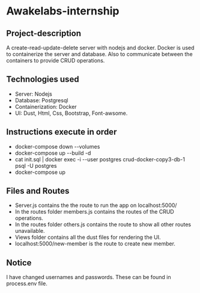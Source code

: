 # Awakelabs-internship

## Project-description
A create-read-update-delete server with nodejs and docker. Docker is used to containerize the server and database. Also to communicate between the containers to provide CRUD operations.

## Technologies used
- Server: Nodejs
- Database: Postgresql
- Containerization: Docker
- UI: Dust, Html, Css, Bootstrap, Font-awsome.

## Instructions execute in order
- docker-compose down --volumes </br>
- docker-compose up --build -d </br>
- cat init.sql | docker exec -i --user postgres crud-docker-copy3-db-1  psql -U postgres </br>
- docker-compose up </br>

## Files and Routes
- Server.js contains the the route to run the app on localhost:5000/
- In the routes folder members.js contains the routes of the CRUD operations.
- In the routes folder others.js contains the route to show all other routes unavailable.
- Views folder contains all the dust files for rendering the UI.
- localhost:5000/new-member is the route to create new member.

## Notice
 I have changed usernames and passwords. These can be found in process.env file.





